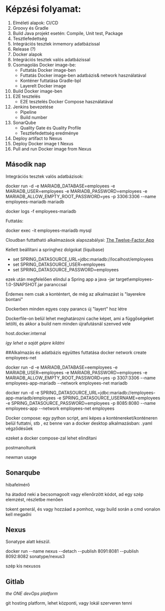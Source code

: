 # Képzési folyamat:

1. Elméleti alapok: CI/CD
2. Groovy és Gradle
3. Build Java projekt esetén: Compile, Unit test, Package
4. Tesztlefedettség
5. Integrációs tesztek inmemory adatbázissal
6. Release (?)
7. Docker alapok
8. Integrációs tesztek valós adatbázissal
9. Csomagolás Docker image-be: 
	* Futtatás Docker image-ben
	* Futtatás Docker image-ben adatbázis& network használatával
	* Konténer futtatása Gradle-bpl
	* Layerelt Docker image
10. Build Docker image-ben
11. E2E tesztelés 
	* E2E tesztelés Docker Compose használatával
12. Jenkins bevezetése 
	* Pipeline 
	* Build number
13. SonarQube
	* Quality Gate és Quality Profile
	* Tesztlefedettség eredménye
14. Deploy artifact to Nexus
15. Deploy Docker image t Nexus
16. Pull and run Docker image from Nexus

## Második nap

Integrációs tesztek valós adatbázisok:

docker run
 -d 
 -e MARIADB_DATABASE=employees
 -e MARIADB_USER=employees
 -e MARIADB_PASSWORD=employees
 -e MARIADB_ALLOW_EMPTY_ROOT_PASSWORD=yes
 -p 3306:3306
 --name employees-mariadb mariadb

docker logs -f employees-mariadb

Futtatás:

docker exec -it employees-mariadb mysql 

Cloudban futtatható alkalmazások alapszabályai:
[The Twelve-Factor App](12factor.net)

Kellett beállítani a springhez dolgokat (liquibase)
* set SPRING_DATASOURCE_URL=jdbc:mariadb://localhost/employees
* set SPRING_DATASOURCE_USER=employees
* set SPRING_DATASOURCE_PASSWORD=employees

ezek után megfelelően elindul a Spring app a java -jar target\employees-1.0-SNAPSHOT.jar paranccsal

Érdemes nem csak a konténtert, de még az alkalmazást is "layerekre bontani"

Dockerben minden egyes copy parancs új "layert" hoz létre 

Dockerfile-on belül lehet meghatározni cache képet, ami a függőségeket letölti, és akkor a build nem minden újrafutásnál szenved vele

host.docker.internal 

*így lehet a saját gépre kilátni*

##Alkalmazás és adatbázis együttes futtatása
docker network create employees-net

docker run -d 
-e MARIADB_DATABASE=eemployees 
-e MARIADB_USER=employees
-e MARIADB_PASSWORD=employees
-e MARIADB_ALLOW_EMPTY_ROOT_PASSWORD=yes 
-p 3307:3306 
--name employees-app-mariadb 
--network employees-net mariadb

docker run -d 
-e SPRING_DATASOURCE_URL=jdbc:mariadb://employees-app-mariadb/employees 
-e SPRING_DATASOURCE_USERNAME=employees 
-e SPRING_DATASOURCE_PASSWORD=employees 
-p 8085:8080 
--name employees-app 
--network employees-net employees

Docker compose: egy python script, ami képes a konténereket/konténeren belül futtatni, stb
, ez benne van a docker desktop alkalmazásban: .yaml végződésűek

ezeket a docker compose-zal lehet elindítani

postmanoltunk

newman usage

## Sonarqube
hibafelmérő 

ha átadod neki a becsomagoolt vagy ellenőrzött kódot, ad egy szép elemzést, részletbe menően

tokent generál, és vagy hozzáad a pomhoz, vagy build során a cmd vonalon kell megadni

## Nexus
Sonatype alatt készül.

docker run --name nexus --detach 
--publish 8091:8081
--publish 8092:8082
sonatype/nexus3

szép kis nexusos 

## Gitlab

*the ONE devOps platform*

git hosting platform, lehet központi, vagy lokál szerveren tenni

